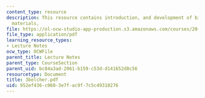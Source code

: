 ```yaml
---
content_type: resource
description: This resource contains introduction, and development of biomolecular
  materials,
file: https://ol-ocw-studio-app-production.s3.amazonaws.com/courses/20-010j-introduction-to-bioengineering-be-010j-spring-2006/952ef436c0603e7fac9f7c5c49310276_3belcher.pdf
file_type: application/pdf
learning_resource_types:
- Lecture Notes
ocw_type: OCWFile
parent_title: Lecture Notes
parent_type: CourseSection
parent_uid: bc84a3ad-2061-b159-c53d-d141652d8c56
resourcetype: Document
title: 3belcher.pdf
uid: 952ef436-c060-3e7f-ac9f-7c5c49310276
---
```

